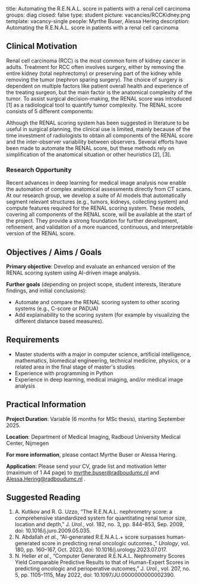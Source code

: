 title: Automating the R.E.N.A.L. score in patients with a renal cell carcinoma
groups: diag
closed: false
type: student
picture: vacancies/RCCKidney.png
template: vacancy-single
people: Myrthe Buser, Alessa Hering
description: Automating the R.E.N.A.L. score in patients with a renal cell carcinoma

## Clinical Motivation
Renal cell carcinoma (RCC) is the most common form of kidney cancer in adults. Treatment for RCC often involves surgery, either by removing the entire kidney (total nephrectomy) or preserving part of the kidney while removing the tumor (nephron sparing surgery). The choice of surgery is dependent on multiple factors like patient overall health and experience of the treating surgeon, but the main factor is the anatomical complexity of the tumor. 
To assist surgical decision-making, the RENAL score was introduced [1] as a radiological tool to quantify tumor complexity. The RENAL score consists of 5 different components:
 
Although the RENAL scoring system has been suggested in literature to be useful in surgical planning, the clinical use is limited, mainly because of the time investment of radiologists to obtain all components of the RENAL score and the inter-observer variability between observers. Several efforts have been made to automate the RENAL score, but these methods rely on simplification of the anatomical situation or other heuristics [2], [3]. 

### Research Opportunity
Recent advances in deep learning for medical image analysis now enable the automation of complex anatomical assessments directly from CT scans. At our research group, we develop a suite of AI models that automatically segment relevant structures (e.g., tumors, kidneys, collecting system) and compute features required for the RENAL scoring system. These models, covering all components of the RENAL score, will be available at the start of the project. They provide a strong foundation for further development, refinement, and validation of a more nuanced, continuous, and interpretable version of the RENAL score.

## Objectives / Aims / Goals
**Primary objective**:
Develop and evaluate an enhanced version of the RENAL scoring system using AI-driven image analysis.

**Further goals** (depending on project scope, student interests, literature findings, and initial conclusions):

- Automate and compare the RENAL scoring system to other scoring systems (e.g., C-score or PADUA)
- Add explainability to the scoring system (for example by visualizing the different distance based measures).

## Requirements
- Master students with a major in computer science, artificial intelligence, mathematics, biomedical engineering, technical medicine, physics, or a related area in the final stage of master's studies
- Experience with programming in Python
- Experience in deep learning, medical imaging, and/or medical image analysis

## Practical Information
**Project Duration**: Variable (6 months for MSc thesis), starting September 2025. 

**Location**: Department of Medical Imaging, Radboud University Medical Center, Nijmegen

**For more information**, please contact Myrthe Buser or Alessa Hering. 

**Application**: Please send your CV, grade list and motivation letter (maximum of 1 A4 page) to myrthe.buser@radboudumc.nl and Alessa.Hering@radboudumc.nl .

## Suggested Reading

1.	A. Kutikov and R. G. Uzzo, “The R.E.N.A.L. nephrometry score: a comprehensive standardized system for quantitating renal tumor size, location and depth,” J. _Urol._, vol. 182, no. 3, pp. 844–853, Sep. 2009, doi: 10.1016/j.juro.2009.05.035.
2.	N. Abdallah _et al._, “AI-generated R.E.N.A.L.+ score surpasses human-generated score in predicting renal oncologic outcomes.,” _Urology_, vol. 180, pp. 160–167, Oct. 2023, doi: 10.1016/j.urology.2023.07.017.
3.	N. Heller _et al._, “Computer Generated R.E.N.A.L. Nephrometry Scores Yield Comparable Predictive Results to that of Human-Expert Scores in predicting oncologic and perioperative outcomes,” J. _Urol._, vol. 207, no. 5, pp. 1105–1115, May 2022, doi: 10.1097/JU.0000000000002390.

